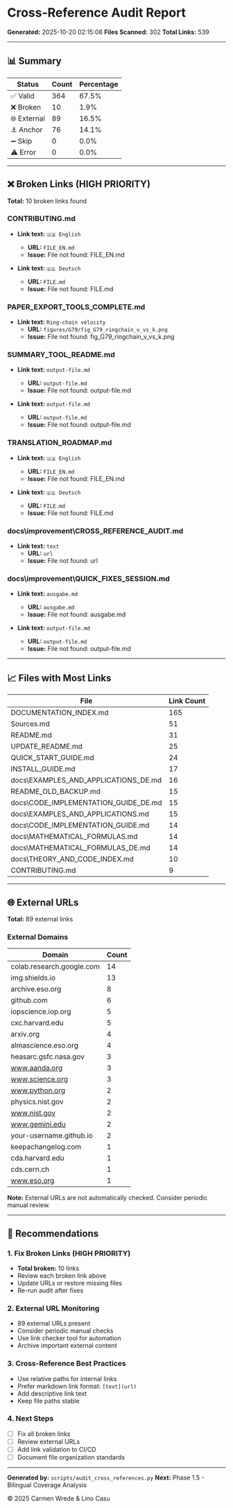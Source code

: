 # Cross-Reference Audit Report

**Generated:** 2025-10-20 02:15:08
**Files Scanned:** 302
**Total Links:** 539

---

## 📊 Summary

| Status | Count | Percentage |
|--------|-------|------------|
| ✅ Valid | 364 | 67.5% |
| ❌ Broken | 10 | 1.9% |
| 🌐 External | 89 | 16.5% |
| ⚓ Anchor | 76 | 14.1% |
| ➖ Skip | 0 | 0.0% |
| ⚠️ Error | 0 | 0.0% |

---

## ❌ Broken Links (HIGH PRIORITY)

**Total:** 10 broken links found

### CONTRIBUTING.md

- **Link text:** `🇬🇧 English`
  - **URL:** `FILE_EN.md`
  - **Issue:** File not found: FILE_EN.md

- **Link text:** `🇩🇪 Deutsch`
  - **URL:** `FILE.md`
  - **Issue:** File not found: FILE.md

### PAPER_EXPORT_TOOLS_COMPLETE.md

- **Link text:** `Ring-chain velocity`
  - **URL:** `figures/G79/fig_G79_ringchain_v_vs_k.png`
  - **Issue:** File not found: fig_G79_ringchain_v_vs_k.png

### SUMMARY_TOOL_README.md

- **Link text:** `output-file.md`
  - **URL:** `output-file.md`
  - **Issue:** File not found: output-file.md

- **Link text:** `output-file.md`
  - **URL:** `output-file.md`
  - **Issue:** File not found: output-file.md

### TRANSLATION_ROADMAP.md

- **Link text:** `🇬🇧 English`
  - **URL:** `FILE_EN.md`
  - **Issue:** File not found: FILE_EN.md

- **Link text:** `🇩🇪 Deutsch`
  - **URL:** `FILE.md`
  - **Issue:** File not found: FILE.md

### docs\improvement\CROSS_REFERENCE_AUDIT.md

- **Link text:** `text`
  - **URL:** `url`
  - **Issue:** File not found: url

### docs\improvement\QUICK_FIXES_SESSION.md

- **Link text:** `ausgabe.md`
  - **URL:** `ausgabe.md`
  - **Issue:** File not found: ausgabe.md

- **Link text:** `output-file.md`
  - **URL:** `output-file.md`
  - **Issue:** File not found: output-file.md

---

## 📈 Files with Most Links

| File | Link Count |
|------|------------|
| DOCUMENTATION_INDEX.md | 165 |
| Sources.md | 51 |
| README.md | 31 |
| UPDATE_README.md | 25 |
| QUICK_START_GUIDE.md | 24 |
| INSTALL_GUIDE.md | 17 |
| docs\EXAMPLES_AND_APPLICATIONS_DE.md | 16 |
| README_OLD_BACKUP.md | 15 |
| docs\CODE_IMPLEMENTATION_GUIDE_DE.md | 15 |
| docs\EXAMPLES_AND_APPLICATIONS.md | 15 |
| docs\CODE_IMPLEMENTATION_GUIDE.md | 14 |
| docs\MATHEMATICAL_FORMULAS.md | 14 |
| docs\MATHEMATICAL_FORMULAS_DE.md | 14 |
| docs\THEORY_AND_CODE_INDEX.md | 10 |
| CONTRIBUTING.md | 9 |

---

## 🌐 External URLs

**Total:** 89 external links

### External Domains

| Domain | Count |
|--------|-------|
| colab.research.google.com | 14 |
| img.shields.io | 13 |
| archive.eso.org | 8 |
| github.com | 6 |
| iopscience.iop.org | 5 |
| cxc.harvard.edu | 5 |
| arxiv.org | 4 |
| almascience.eso.org | 4 |
| heasarc.gsfc.nasa.gov | 3 |
| www.aanda.org | 3 |
| www.science.org | 3 |
| www.python.org | 2 |
| physics.nist.gov | 2 |
| www.nist.gov | 2 |
| www.gemini.edu | 2 |
| your-username.github.io | 2 |
| keepachangelog.com | 1 |
| cda.harvard.edu | 1 |
| cds.cern.ch | 1 |
| www.eso.org | 1 |

**Note:** External URLs are not automatically checked. Consider periodic manual review.

---

## 🎯 Recommendations

### 1. Fix Broken Links (HIGH PRIORITY)

- **Total broken:** 10 links
- Review each broken link above
- Update URLs or restore missing files
- Re-run audit after fixes

### 2. External URL Monitoring

- 89 external URLs present
- Consider periodic manual checks
- Use link checker tool for automation
- Archive important external content

### 3. Cross-Reference Best Practices

- Use relative paths for internal links
- Prefer markdown link format: `[text](url)`
- Add descriptive link text
- Keep file paths stable

### 4. Next Steps

- [ ] Fix all broken links
- [ ] Review external URLs
- [ ] Add link validation to CI/CD
- [ ] Document file organization standards

---

**Generated by:** `scripts/audit_cross_references.py`
**Next:** Phase 1.5 - Bilingual Coverage Analysis

© 2025 Carmen Wrede & Lino Casu
